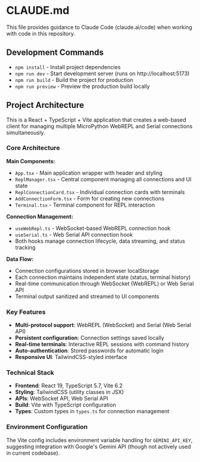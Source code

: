 # CLAUDE.md

This file provides guidance to Claude Code (claude.ai/code) when working with code in this repository.

## Development Commands

- `npm install` - Install project dependencies
- `npm run dev` - Start development server (runs on http://localhost:5173)
- `npm run build` - Build the project for production
- `npm run preview` - Preview the production build locally

## Project Architecture

This is a React + TypeScript + Vite application that creates a web-based client for managing multiple MicroPython WebREPL and Serial connections simultaneously.

### Core Architecture

**Main Components:**
- `App.tsx` - Main application wrapper with header and styling
- `ReplManager.tsx` - Central component managing all connections and UI state
- `ReplConnectionCard.tsx` - Individual connection cards with terminals
- `AddConnectionForm.tsx` - Form for creating new connections
- `Terminal.tsx` - Terminal component for REPL interaction

**Connection Management:**
- `useWebRepl.ts` - WebSocket-based WebREPL connection hook
- `useSerial.ts` - Web Serial API connection hook  
- Both hooks manage connection lifecycle, data streaming, and status tracking

**Data Flow:**
- Connection configurations stored in browser localStorage
- Each connection maintains independent state (status, terminal history)
- Real-time communication through WebSocket (WebREPL) or Web Serial API
- Terminal output sanitized and streamed to UI components

### Key Features

- **Multi-protocol support**: WebREPL (WebSocket) and Serial (Web Serial API)
- **Persistent configuration**: Connection settings saved locally
- **Real-time terminals**: Interactive REPL sessions with command history
- **Auto-authentication**: Stored passwords for automatic login
- **Responsive UI**: TailwindCSS-styled interface

### Technical Stack

- **Frontend**: React 19, TypeScript 5.7, Vite 6.2
- **Styling**: TailwindCSS (utility classes in JSX)
- **APIs**: WebSocket API, Web Serial API
- **Build**: Vite with TypeScript configuration
- **Types**: Custom types in `types.ts` for connection management

### Environment Configuration

The Vite config includes environment variable handling for `GEMINI_API_KEY`, suggesting integration with Google's Gemini API (though not actively used in current codebase).